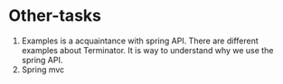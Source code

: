 # Other-tasks
1. Examples is a acquaintance with spring API. There are different examples about Terminator. It is way to understand why we use the spring API.
2. Spring mvc
